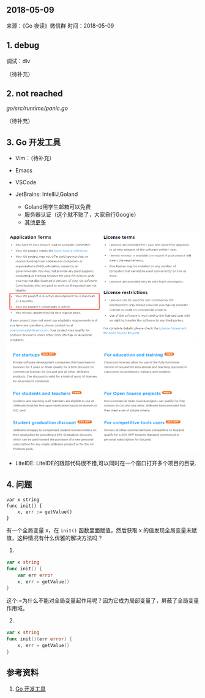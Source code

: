 ## 2018-05-09

来源：《Go 夜读》微信群
时间：2018-05-09

## 1. debug

调试：dlv

（待补充）

## 2. not reached

*go/src/runtime/panic.go*

（待补充）

## 3. Go 开发工具

- Vim：（待补充）
- Emacs
- VSCode
- JetBrains: IntelliJ,Goland

    - Goland用学生邮箱可以免费
    - 服务器认证（这个就不贴了，大家自行Google）
    - [其他更多](https://www.jetbrains.com/go/buy/#edition=discounts)

![](../images/jetbrains1.png)
![](../images/jetbrains2.png)

- LiteIDE: LiteIDE的跟踪代码很不错,可以同时在一个窗口打开多个项目的目录.

## 4. 问题

```
var x string
func init() {
    x, err := getValue()
}
```

有一个全局变量 x，在 `init()` 函数里面赋值，然后获取 x 的值发现全局变量未赋值，这种情况有什么优雅的解决方法吗？

1. 

```go
var x string
func init() {
    var err error
    x, err = getValue()
}
```

这个:=为什么不能对全局变量起作用呢？因为它成为局部变量了，屏蔽了全局变量作用域。

2. 

```go
var x string
func init()(err error) {
    x, err = getValue()
}
```

## 参考资料

1. [Go 开发工具](https://github.com/yangwenmai/learning-golang#go-开发工具)